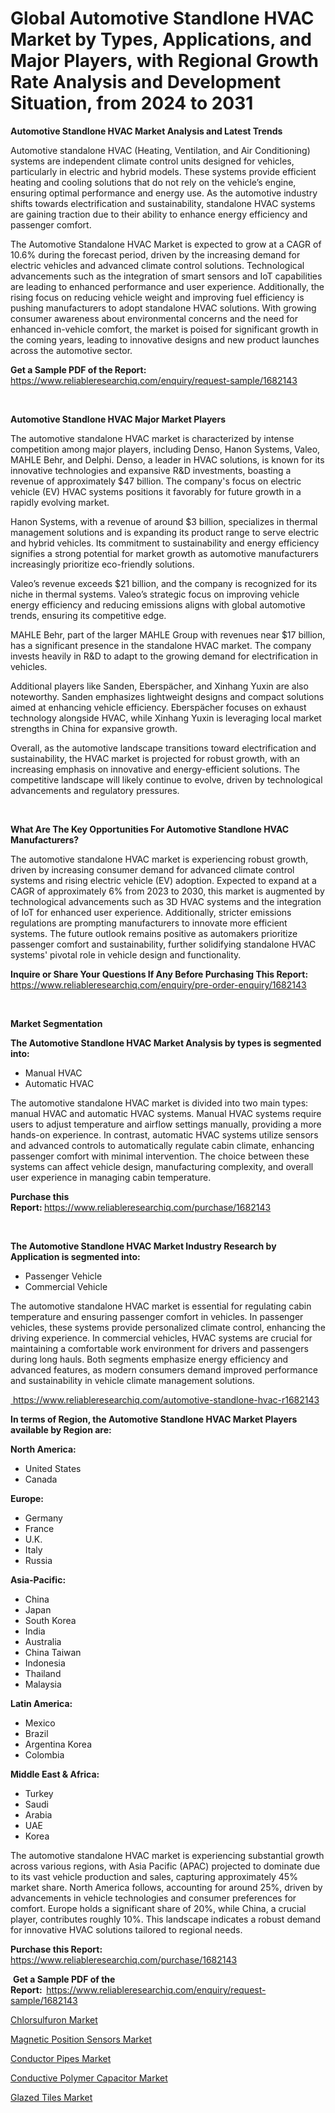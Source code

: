 <p><h1>Global Automotive Standlone HVAC Market by Types, Applications, and Major Players, with Regional Growth Rate Analysis and Development Situation, from 2024 to 2031</h1></p><p><strong>Automotive Standlone HVAC Market Analysis and Latest Trends</strong></p>
<p><p>Automotive standalone HVAC (Heating, Ventilation, and Air Conditioning) systems are independent climate control units designed for vehicles, particularly in electric and hybrid models. These systems provide efficient heating and cooling solutions that do not rely on the vehicle’s engine, ensuring optimal performance and energy use. As the automotive industry shifts towards electrification and sustainability, standalone HVAC systems are gaining traction due to their ability to enhance energy efficiency and passenger comfort.</p><p>The Automotive Standalone HVAC Market is expected to grow at a CAGR of 10.6% during the forecast period, driven by the increasing demand for electric vehicles and advanced climate control solutions. Technological advancements such as the integration of smart sensors and IoT capabilities are leading to enhanced performance and user experience. Additionally, the rising focus on reducing vehicle weight and improving fuel efficiency is pushing manufacturers to adopt standalone HVAC solutions. With growing consumer awareness about environmental concerns and the need for enhanced in-vehicle comfort, the market is poised for significant growth in the coming years, leading to innovative designs and new product launches across the automotive sector.</p></p>
<p><strong>Get a Sample PDF of the Report:&nbsp;</strong> <a href="https://www.reliableresearchiq.com/enquiry/request-sample/1682143?utm_campaign=1141&utm_medium=2&utm_source=Github&utm_content=ia&utm_term=11122024&utm_id=automotive-standlone-hvac">https://www.reliableresearchiq.com/enquiry/request-sample/1682143</a></p>
<p>&nbsp;</p>
<p><strong>Automotive Standlone HVAC Major Market Players</strong></p>
<p><p>The automotive standalone HVAC market is characterized by intense competition among major players, including Denso, Hanon Systems, Valeo, MAHLE Behr, and Delphi. Denso, a leader in HVAC solutions, is known for its innovative technologies and expansive R&D investments, boasting a revenue of approximately $47 billion. The company's focus on electric vehicle (EV) HVAC systems positions it favorably for future growth in a rapidly evolving market.</p><p>Hanon Systems, with a revenue of around $3 billion, specializes in thermal management solutions and is expanding its product range to serve electric and hybrid vehicles. Its commitment to sustainability and energy efficiency signifies a strong potential for market growth as automotive manufacturers increasingly prioritize eco-friendly solutions.</p><p>Valeo’s revenue exceeds $21 billion, and the company is recognized for its niche in thermal systems. Valeo’s strategic focus on improving vehicle energy efficiency and reducing emissions aligns with global automotive trends, ensuring its competitive edge.</p><p>MAHLE Behr, part of the larger MAHLE Group with revenues near $17 billion, has a significant presence in the standalone HVAC market. The company invests heavily in R&D to adapt to the growing demand for electrification in vehicles.</p><p>Additional players like Sanden, Eberspächer, and Xinhang Yuxin are also noteworthy. Sanden emphasizes lightweight designs and compact solutions aimed at enhancing vehicle efficiency. Eberspächer focuses on exhaust technology alongside HVAC, while Xinhang Yuxin is leveraging local market strengths in China for expansive growth.</p><p>Overall, as the automotive landscape transitions toward electrification and sustainability, the HVAC market is projected for robust growth, with an increasing emphasis on innovative and energy-efficient solutions. The competitive landscape will likely continue to evolve, driven by technological advancements and regulatory pressures.</p></p>
<p>&nbsp;</p>
<p><strong>What Are The Key Opportunities For Automotive Standlone HVAC Manufacturers?</strong></p>
<p><p>The automotive standalone HVAC market is experiencing robust growth, driven by increasing consumer demand for advanced climate control systems and rising electric vehicle (EV) adoption. Expected to expand at a CAGR of approximately 6% from 2023 to 2030, this market is augmented by technological advancements such as 3D HVAC systems and the integration of IoT for enhanced user experience. Additionally, stricter emissions regulations are prompting manufacturers to innovate more efficient systems. The future outlook remains positive as automakers prioritize passenger comfort and sustainability, further solidifying standalone HVAC systems' pivotal role in vehicle design and functionality.</p></p>
<p><strong>Inquire or Share Your Questions If Any Before Purchasing This Report:</strong> <a href="https://www.reliableresearchiq.com/enquiry/pre-order-enquiry/1682143?utm_campaign=1141&utm_medium=2&utm_source=Github&utm_content=ia&utm_term=11122024&utm_id=automotive-standlone-hvac">https://www.reliableresearchiq.com/enquiry/pre-order-enquiry/1682143</a></p>
<p>&nbsp;</p>
<p><strong>Market Segmentation</strong></p>
<p><strong>The Automotive Standlone HVAC Market Analysis by types is segmented into:</strong></p>
<p><ul><li>Manual HVAC</li><li>Automatic HVAC</li></ul></p>
<p><p>The automotive standalone HVAC market is divided into two main types: manual HVAC and automatic HVAC systems. Manual HVAC systems require users to adjust temperature and airflow settings manually, providing a more hands-on experience. In contrast, automatic HVAC systems utilize sensors and advanced controls to automatically regulate cabin climate, enhancing passenger comfort with minimal intervention. The choice between these systems can affect vehicle design, manufacturing complexity, and overall user experience in managing cabin temperature.</p></p>
<p><strong>Purchase this Report:&nbsp;</strong><a href="https://www.reliableresearchiq.com/purchase/1682143?utm_campaign=1141&utm_medium=2&utm_source=Github&utm_content=ia&utm_term=11122024&utm_id=automotive-standlone-hvac">https://www.reliableresearchiq.com/purchase/1682143</a></p>
<p>&nbsp;</p>
<p><strong>The Automotive Standlone HVAC Market Industry Research by Application is segmented into:</strong></p>
<p><ul><li>Passenger Vehicle</li><li>Commercial Vehicle</li></ul></p>
<p><p>The automotive standalone HVAC market is essential for regulating cabin temperature and ensuring passenger comfort in vehicles. In passenger vehicles, these systems provide personalized climate control, enhancing the driving experience. In commercial vehicles, HVAC systems are crucial for maintaining a comfortable work environment for drivers and passengers during long hauls. Both segments emphasize energy efficiency and advanced features, as modern consumers demand improved performance and sustainability in vehicle climate management solutions.</p></p>
<p><a href="https://www.reliableresearchiq.com/automotive-standlone-hvac-r1682143?utm_campaign=1141&utm_medium=2&utm_source=Github&utm_content=ia&utm_term=11122024&utm_id=automotive-standlone-hvac">&nbsp;https://www.reliableresearchiq.com/automotive-standlone-hvac-r1682143</a></p>
<p><strong>In terms of Region, the Automotive Standlone HVAC Market Players available by Region are:</strong></p>
<p>
    <p> <strong> North America: </strong>
        <ul>
            <li>United States</li>
            <li>Canada</li>
        </ul>
        </p> 
    <p> <strong> Europe: </strong>
        <ul>
            <li>Germany</li>
            <li>France</li>
            <li>U.K.</li>
            <li>Italy</li>
            <li>Russia</li>
        </ul>
        </p> 
    <p> <strong> Asia-Pacific: </strong>
        <ul>
            <li>China</li>
            <li>Japan</li>
            <li>South Korea</li>
            <li>India</li>
            <li>Australia</li>
            <li>China Taiwan</li>
            <li>Indonesia</li>
            <li>Thailand</li>
            <li>Malaysia</li>
        </ul>
        </p> 
    <p> <strong> Latin America: </strong>
        <ul>
            <li>Mexico</li>
            <li>Brazil</li>
            <li>Argentina Korea</li>
            <li>Colombia</li>
        </ul>
        </p> 
    <p> <strong> Middle East & Africa: </strong>
        <ul>
            <li>Turkey</li>
            <li>Saudi</li>
            <li>Arabia</li>
            <li>UAE</li>
            <li>Korea</li>
        </ul>
    </p>
    </p>
<p><p>The automotive standalone HVAC market is experiencing substantial growth across various regions, with Asia Pacific (APAC) projected to dominate due to its vast vehicle production and sales, capturing approximately 45% market share. North America follows, accounting for around 25%, driven by advancements in vehicle technologies and consumer preferences for comfort. Europe holds a significant share of 20%, while China, a crucial player, contributes roughly 10%. This landscape indicates a robust demand for innovative HVAC solutions tailored to regional needs.</p></p>
<p><strong>Purchase this Report: </strong><a href="https://www.reliableresearchiq.com/purchase/1682143?utm_campaign=1141&utm_medium=2&utm_source=Github&utm_content=ia&utm_term=11122024&utm_id=automotive-standlone-hvac">https://www.reliableresearchiq.com/purchase/1682143</a></p>
<p>&nbsp;<strong>Get a Sample PDF of the Report:&nbsp;&nbsp;</strong><a href="https://www.reliableresearchiq.com/enquiry/request-sample/1682143?utm_campaign=1141&utm_medium=2&utm_source=Github&utm_content=ia&utm_term=11122024&utm_id=automotive-standlone-hvac">https://www.reliableresearchiq.com/enquiry/request-sample/1682143</a></p>
<p><strong></strong></p>
<p><p><a href="https://www.linkedin.com/pulse/c-hannibex-sqmmf?utm_campaign=1141&utm_medium=2&utm_source=Github&utm_content=ia&utm_term=11122024&utm_id=automotive-standlone-hvac">Chlorsulfuron Market</a></p><p><a href="https://www.linkedin.com/pulse/p-factrackr-ho6he?utm_campaign=1141&utm_medium=2&utm_source=Github&utm_content=ia&utm_term=11122024&utm_id=automotive-standlone-hvac">Magnetic Position Sensors Market</a></p><p><a href="https://www.linkedin.com/pulse/in-depth-analysis-size-researchive-6stxe?utm_campaign=1141&utm_medium=2&utm_source=Github&utm_content=ia&utm_term=11122024&utm_id=automotive-standlone-hvac">Conductor Pipes Market</a></p><p><a href="https://www.linkedin.com/pulse/c-hannibex-sqmmf?utm_campaign=1141&utm_medium=2&utm_source=Github&utm_content=ia&utm_term=11122024&utm_id=automotive-standlone-hvac">Conductive Polymer Capacitor Market</a></p><p><a href="https://www.linkedin.com/pulse/overview-clarion-insight-bmubc?utm_campaign=1141&utm_medium=2&utm_source=Github&utm_content=ia&utm_term=11122024&utm_id=automotive-standlone-hvac">Glazed Tiles Market</a></p></p>